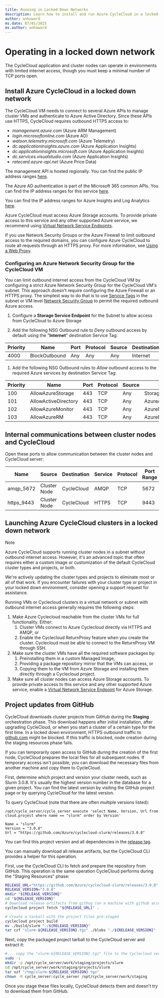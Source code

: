 ```yaml
---
title: Running in Locked Down Networks
description: Learn how to install and run Azure CycleCloud in a locked down networks. Details on internal communication between cluster nodes and CycleCloud.
author: anhoward
ms.date: 07/01/2025
ms.author: anhoward
---
```


# Operating in a locked down network

The CycleCloud application and cluster nodes can operate in environments with limited internet access, though you must keep a minimal number of TCP ports open.

## Install Azure CycleCloud in a locked down network

The CycleCloud VM needs to connect to several Azure APIs to manage cluster VMs and authenticate to Azure Active Directory. Since these APIs use HTTPS, CycleCloud requires outbound HTTPS access to:

* _management.azure.com_ (Azure ARM Management)
* _login.microsoftonline.com_ (Azure AD)
* _watson.telemetry.microsoft.com_ (Azure Telemetry)
* _dc.applicationinsights.azure.com_ (Azure Application Insights)
* _dc.applicationinsights.microsoft.com_ (Azure Application Insights)
* _dc.services.visualstudio.com_ (Azure Application Insights)
* _ratecard.azure-api.net_ (Azure Price Data)
  
The management API is hosted regionally. You can find the public IP address ranges [here](https://www.microsoft.com/en-us/download/details.aspx?id=41653).

The Azure AD authentication is part of the Microsoft 365 common APIs. You can find the IP address ranges for this service [here](/office365/enterprise/urls-and-ip-address-ranges).

You can find the IP address ranges for Azure Insights and Log Analytics [here](/azure/azure-monitor/app/ip-addresses).

Azure CycleCloud must access Azure Storage accounts. To provide private access to this service and any other supported Azure service, we recommend using [Virtual Network Service Endpoints](/azure/virtual-network/virtual-network-service-endpoints-overview).

If you use Network Security Groups or the Azure Firewall to limit outbound access to the required domains, you can configure Azure CycleCloud to route all requests through an HTTPS proxy. For more information, see [Using a Web Proxy](./running-behind-proxy.md).

### Configuring an Azure Network Security Group for the CycleCloud VM

You can limit outbound internet access from the CycleCloud VM by configuring a strict Azure Network Security Group for the CycleCloud VM's subnet. This approach doesn't require configuring the Azure Firewall or an HTTPS proxy. The simplest way to do that is to use [Service Tags](/azure/virtual-network/service-tags-overview) in the subnet or VM level [Network Security Group](/azure/virtual-network/security-overview) to permit the required outbound Azure access.

1. Configure a **Storage Service Endpoint** for the Subnet to allow access from CycleCloud to Azure Storage

1. Add the following NSG Outbound rule to *Deny* outbound access by default using the  "**Internet**" destination Service Tag:

| Priority    | Name              | Port       | Protocol | Source   | Destination    | Action |
| ----------- | ----------------- | ---------- | -------- | -------- | -------------- | ------ |
| 4000        | BlockOutbound       | Any        | Any      | Any      | Internet             | Deny   |

1. Add the following NSG Outbound rules to *Allow* outbound access to the required Azure services by destination Service Tag:

| Priority    | Name                 | Port       | Protocol | Source   | Destination          | Action |
| ----------- | -------------------- | ---------- | -------- | -------- | -------------------- | ------ |
| 100         | AllowAzureStorage    | 443        | TCP      | Any      | Storage              | Allow  |
| 101         | AllowActiveDirectory | 443        | TCP      | Any      | AzureActiveDirectory | Allow  |
| 102         | AllowAzureMonitor    | 443        | TCP      | Any      | AzureMonitor         | Allow  |
| 103         | AllowAzureRM         | 443        | TCP      | Any      | AzureResourceManager | Allow  |

## Internal communications between cluster nodes and CycleCloud

Open these ports to allow communication between the cluster nodes and CycleCloud server:

| Name        | Source            | Destination    | Service | Protocol | Port Range |
| ----------- | ----------------- | -------------- | ------- | -------- | ---------- |
| amqp_5672  | Cluster Node   | CycleCloud     | AMQP    | TCP      | 5672       |
| https_9443 | Cluster Node   | CycleCloud     | HTTPS   | TCP      | 9443       |

## Launching Azure CycleCloud clusters in a locked down network

> [!NOTE]
> Azure CycleCloud supports running cluster nodes in a subnet without outbound internet access. However, it's an advanced topic that often requires either a custom image or customization of the default CycleCloud cluster types and projects, or both.
>
> We're actively updating the cluster types and projects to eliminate most or all of that work. If you encounter failures with your cluster type or project in your locked down environment, consider opening a support request for assistance.
>

Running VMs or Cyclecloud clusters in a virtual network or subnet with outbound internet access generally requires
the following steps:

1. Make Azure Cyclecloud reachable from the cluster VMs for full functionality.   Either:
   1. Cluster VMs connect to Azure Cyclecloud directly via HTTPS and AMQP, or
   1. Enable the Cyclecloud ReturnProxy feature when you create the cluster. Cyclecloud must be able to connect to the ReturnProxy VM through SSH.
1. Make sure the cluster VMs have all the required software packages by:
   1. Preinstalling them in a custom Managed Image,
   1. Providing a package repository mirror that the VMs can access, or
   1. Copying them to the VM from Azure Storage and installing them directly through a Cyclecloud project.
1. Make sure all cluster nodes can access Azure Storage accounts. To provide private access to this service and any other supported Azure service, enable a [Virtual Network Service Endpoint](/azure/virtual-network/virtual-network-service-endpoints-overview) for Azure Storage.


## Project updates from GitHub

CycleCloud downloads cluster projects from GitHub during the **Staging** orchestration phase. This download happens after initial installation, after upgrading CycleCloud, or when you start a cluster of a certain type for the first time. In a locked down environment, HTTPS outbound traffic to [github.com](https://www.github.com) might be blocked. If this traffic is blocked, node creation during the staging resources phase fails.

If you can temporarily open access to GitHub during the creation of the first node, CycleCloud prepares the local files for all subsequent nodes. If temporary access isn't possible, you can download the necessary files from another machine and copy them to CycleCloud.

First, determine which project and version your cluster needs, such as Slurm 3.0.8. It's usually the highest version number in the database for a given project.
You can find the latest version by visiting the GitHub project page or by querying CycleCloud for the latest version.

To query CycleCloud (note that there are often multiple versions listed):

```shell
/opt/cycle_server/cycle_server execute 'select Name, Version, Url from cloud.project where name == "slurm" order by Version'

Name = "slurm"
Version = "3.0.8"
Url = "https://github.com/Azure/cyclecloud-slurm/releases/3.0.8"
```

You can find this project version and all dependencies in the [release tag](https://github.com/Azure/cyclecloud-slurm/releases/tag/3.0.8).

You can manually download all release artifacts, but the CycleCloud CLI provides a helper for this operation.

First, use the CycleCloud CLI to fetch and prepare the repository from GitHub. This operation is the same operation CycleCloud performs during the "Staging Resources" phase:

```bash
RELEASE_URL="https://github.com/Azure/cyclecloud-slurm/releases/3.0.8"
RELEASE_VERSION="3.0.8"
mkdir "${RELEASE_VERSION}"
cd "${RELEASE_VERSION}"
# Download release artifacts from githug (on a machine with github access)
cyclecloud project fetch "${RELEASE_URL}" .

# Create a tarball with the project files pre-staged
cyclecloud project build
mv ./build/slurm "./${RELEASE_VERSION}"
tar czf "slurm-${RELEASE_VERSION}.tgz" ./blobs "./${RELEASE_VERSION}"
```

Next, copy the packaged project tarball to the CycleCloud server and extract it:

```bash
#... copy the "slurm-${RELEASE_VERSION}.tgz" file to the Cyclecloud server in /tmp
sudo -i
mkdir -p /opt/cycle_server/work/staging/projects/slurm
cd /opt/cycle_server/work/staging/projects/slurm
tar xzf "/tmp/slurm-${RELEASE_VERSION}.tgz"
chown -R cycle_server:cycle_server /opt/cycle_server/work/staging
```

Once you stage these files locally, CycleCloud detects them and doesn't try to download them from GitHub.


